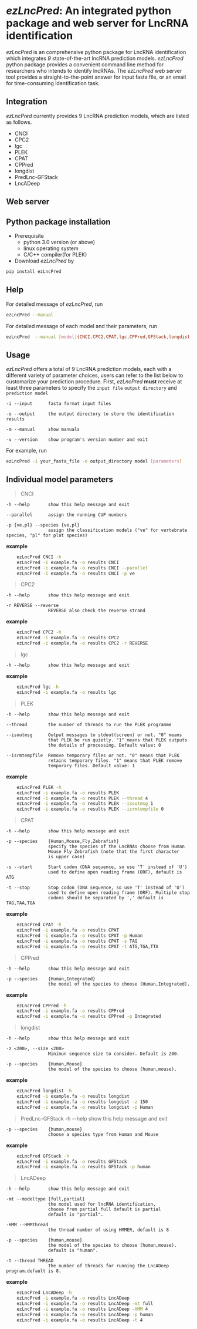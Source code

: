 
# ***ezLncPred***: An integrated python package and web server for LncRNA identification



*ezLncPred* is an comprehensive python package for LncRNA identification which integrates *9* state-of-the-art lncRNA prediction models. *ezLncPred* python package provides a convenient command line method for researchers who intends to identify lncRNAs. The *ezLncPred* web server tool provides a straight-to-the-point answer for input fasta file, or an email for time-consuming identification task.

Integration
---------------------------------------------


*ezLncPred* currently provides 9 LncRNA prediction models, which are listed as follows. 

 - CNCI
 - CPC2
 - lgc
 - PLEK
 - CPAT
 - CPPred
 - longdist
 - PredLnc-GFStack
 - LncADeep

Web server
---------------------------------------------


Python package installation
---------------------------------------------


 - Prerequisite
    - python 3.0 version (or above)
    - linux operating system
    - C/C++ compiler(for PLEK)
 - Download *ezLncPred* by

```bash
pip install ezLncPred
```

Help
---------------------------------------------

For detailed message of *ezLncPred*, run

```bash
ezLncPred --manual
```

For detailed message of each model and their parameters, run

```bash
ezLncPred  --manual [model]{CNCI,CPC2,CPAT,lgc,CPPred,GFStack,longdist,PLEK,LncADeep}
```

Usage
---------------------------------------------

*ezLncPred* offers a total of 9 LncRNA prediction models, each with a different variety of parameter choices, users can refer to the list below to customarize your prediction procedure.
First, *ezLncPred* **must** receive at least three parameters to specify the `input file` `output directory` and `prediction model`

	-i --input		fasta format input files
	
	-o --output		the output directory to store the identification results
	
	-m --manual		show manuals
	
	-v --version	show program's version number and exit

For example, run
```bash
ezLncPred -i your_fasta_file -o output_directory model [parameters]
```


Individual model parameters
---------------------------------------------

>CNCI

	-h --help		show this help message and exit
	
	--parallel		assign the running CUP numbers
	
	-p {ve,pl} --species {ve,pl}
					assign the classification models ("ve" for vertebrate species, "pl" for plat species)
 
**example**
```bash
	ezLncPred CNCI -h
	ezLncPred -i example.fa -o results CNCI
	ezLncPred -i example.fa -o results CNCI --parallel
	ezLncPred -i example.fa -o results CNCI -p ve
```

>CPC2

	-h --help		show this help message and exit
	
	-r REVERSE --reverse
					REVERSE also check the reverse strand

**example**
```bash
	ezLncPred CPC2 -h
	ezLncPred -i example.fa -o results CPC2
	ezLncPred -i example.fa -o results CPC2 -r REVERSE
```

>lgc

	-h --help		show this help message and exit

**example**
```bash
	ezLncPred lgc -h
	ezLncPred -i example.fa -o results lgc
```


>PLEK   

	-h --help		show this help message and exit
	
	--thread		the number of threads to run the PLEK programme
	
	--isoutmsg		Output messages to stdout(screen) or not. "0" means 
					that PLEK be run quietly. "1" means that PLEK outputs
					the details of processing. Default value: 0
					
	--isrmtempfile	Remove temporary files or not. "0" means that PLEK 
					retains temporary files. "1" means that PLEK remove 
					temporary files. Default value: 1

**example**
```bash
	ezLncPred PLEK -h
	ezLncPred -i example.fa -o results PLEK
	ezLncPred -i example.fa -o results PLEK --thread 4
	ezLncPred -i example.fa -o results PLEK --isoutmsg 1
	ezLncPred -i example.fa -o results PLEK --isrmtempfile 0
```


>CPAT

	-h --help		show this help message and exit
	
	-p --species    {Human,Mouse,Fly,Zebrafish}
					specify the species of the LncRNAs choose from Human 
					Mouse Fly Zebrafish (note that the first character 
					is upper case)
					
	-s --start		Start codon (DNA sequence, so use 'T' instead of 'U')
					used to define open reading frame (ORF), default is ATG
					
	-t --stop		Stop codon (DNA sequence, so use 'T' instead of 'U')
					used to define open reading frame (ORF). Multiple stop
					codons should be separated by ',' default is TAG,TAA,TGA

**example**
```bash
	ezLncPred CPAT -h
	ezLncPred -i example.fa -o results CPAT
	ezLncPred -i example.fa -o results CPAT -p Human
	ezLncPred -i example.fa -o results CPAT -s TAG
	ezLncPred -i example.fa -o results CPAT -t ATG,TGA,TTA
```


>CPPred

	-h --help		show this help message and exit
	
	-p --species	{Human,Integrated}
					the model of the species to choose (Human,Integrated).
	
**example**
```bash
	ezLncPred CPPred -h
	ezLncPred -i example.fa -o results CPPred
	ezLncPred -i example.fa -o results CPPred -p Integrated
```


>longdist

	-h --help		show this help message and exit
	
	-z <200>, --size <200>
					Minimun sequence size to consider. Default is 200.

	-p --species	{Human,Mouse}
					the model of the species to choose (human,mouse).

**example**
```bash
	ezLncPred longdist -h
	ezLncPred -i example.fa -o results longdist
	ezLncPred -i example.fa -o results longdist -z 150
	ezLncPred -i example.fa -o results longdist -p Human
```
	

>PredLnc-GFStack
	-h --help		show this help message and exit
	
	-p --species	{human,mouse}
					choose a species type from Human and Mouse

**example**
```bash
	ezLncPred GFStack -h
	ezLncPred -i example.fa -o results GFStack
	ezLncPred -i example.fa -o results GFStack -p human
```


>LncADeep

	-h --help		show this help message and exit

	-mt --modeltype	{full,partial}
					the model used for lncRNA identification,
					choose from partial full default is partial
					default is "partial".
					
	-HMM --HMMthread
					the thread number of using HMMER, default is 8
					
	-p --species	{human,mouse}
					the model of the species to choose (human,mouse).
					default is "human".

	-t --thread	THREAD
                    The number of threads for running the LncADeep program.default is 8.

**example**
```bash
	ezLncPred LncADeep -h
	ezLncPred -i example.fa -o results LncADeep
	ezLncPred -i example.fa -o results LncADeep -mt full
	ezLncPred -i example.fa -o results LncADeep -HMM 4
	ezLncPred -i example.fa -o results LncADeep -p human
	ezLncPred -i example.fa -o results LncADeep -t 4
```

